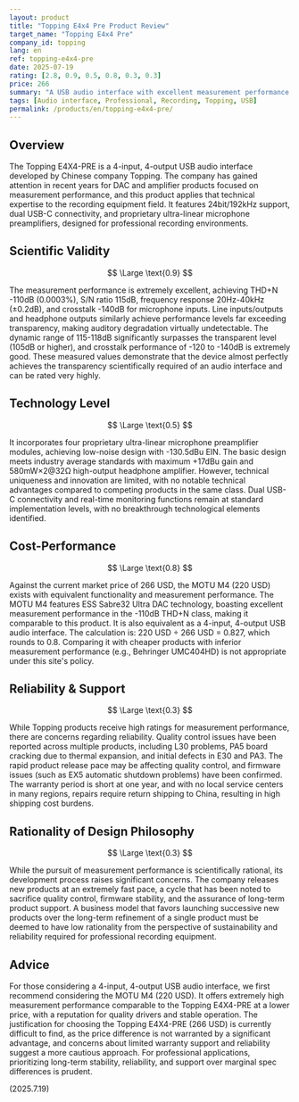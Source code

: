 ```yaml
---
layout: product
title: "Topping E4x4 Pre Product Review"
target_name: "Topping E4x4 Pre"
company_id: topping
lang: en
ref: topping-e4x4-pre
date: 2025-07-19
rating: [2.8, 0.9, 0.5, 0.8, 0.3, 0.3]
price: 266
summary: "A USB audio interface with excellent measurement performance but with concerns about reliability."
tags: [Audio interface, Professional, Recording, Topping, USB]
permalink: /products/en/topping-e4x4-pre/
---
```

## Overview

The Topping E4X4-PRE is a 4-input, 4-output USB audio interface developed by Chinese company Topping. The company has gained attention in recent years for DAC and amplifier products focused on measurement performance, and this product applies that technical expertise to the recording equipment field. It features 24bit/192kHz support, dual USB-C connectivity, and proprietary ultra-linear microphone preamplifiers, designed for professional recording environments.

## Scientific Validity

$$ \Large \text{0.9} $$

The measurement performance is extremely excellent, achieving THD+N -110dB (0.0003%), S/N ratio 115dB, frequency response 20Hz-40kHz (±0.2dB), and crosstalk -140dB for microphone inputs. Line inputs/outputs and headphone outputs similarly achieve performance levels far exceeding transparency, making auditory degradation virtually undetectable. The dynamic range of 115-118dB significantly surpasses the transparent level (105dB or higher), and crosstalk performance of -120 to -140dB is extremely good. These measured values demonstrate that the device almost perfectly achieves the transparency scientifically required of an audio interface and can be rated very highly.

## Technology Level

$$ \Large \text{0.5} $$

It incorporates four proprietary ultra-linear microphone preamplifier modules, achieving low-noise design with -130.5dBu EIN. The basic design meets industry average standards with maximum +17dBu gain and 580mW×2@32Ω high-output headphone amplifier. However, technical uniqueness and innovation are limited, with no notable technical advantages compared to competing products in the same class. Dual USB-C connectivity and real-time monitoring functions remain at standard implementation levels, with no breakthrough technological elements identified.

## Cost-Performance

$$ \Large \text{0.8} $$

Against the current market price of 266 USD, the MOTU M4 (220 USD) exists with equivalent functionality and measurement performance. The MOTU M4 features ESS Sabre32 Ultra DAC technology, boasting excellent measurement performance in the -110dB THD+N class, making it comparable to this product. It is also equivalent as a 4-input, 4-output USB audio interface. The calculation is: 220 USD ÷ 266 USD = 0.827, which rounds to 0.8. Comparing it with cheaper products with inferior measurement performance (e.g., Behringer UMC404HD) is not appropriate under this site's policy.

## Reliability & Support

$$ \Large \text{0.3} $$

While Topping products receive high ratings for measurement performance, there are concerns regarding reliability. Quality control issues have been reported across multiple products, including L30 problems, PA5 board cracking due to thermal expansion, and initial defects in E30 and PA3. The rapid product release pace may be affecting quality control, and firmware issues (such as EX5 automatic shutdown problems) have been confirmed. The warranty period is short at one year, and with no local service centers in many regions, repairs require return shipping to China, resulting in high shipping cost burdens.

## Rationality of Design Philosophy

$$ \Large \text{0.3} $$

While the pursuit of measurement performance is scientifically rational, its development process raises significant concerns. The company releases new products at an extremely fast pace, a cycle that has been noted to sacrifice quality control, firmware stability, and the assurance of long-term product support. A business model that favors launching successive new products over the long-term refinement of a single product must be deemed to have low rationality from the perspective of sustainability and reliability required for professional recording equipment.

## Advice

For those considering a 4-input, 4-output USB audio interface, we first recommend considering the MOTU M4 (220 USD). It offers extremely high measurement performance comparable to the Topping E4X4-PRE at a lower price, with a reputation for quality drivers and stable operation. The justification for choosing the Topping E4X4-PRE (266 USD) is currently difficult to find, as the price difference is not warranted by a significant advantage, and concerns about limited warranty support and reliability suggest a more cautious approach. For professional applications, prioritizing long-term stability, reliability, and support over marginal spec differences is prudent.

(2025.7.19)